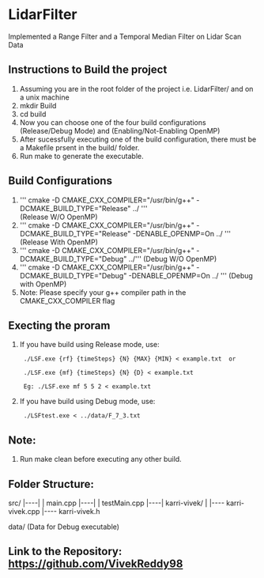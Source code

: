# LidarFilter
Implemented a Range Filter and a Temporal Median Filter on Lidar Scan Data

## Instructions to Build the project
1) Assuming you are in the root folder of the project i.e. LidarFilter/ and on a unix machine
2) mkdir Build
3) cd build
4) Now you can choose one of the four build configurations (Release/Debug Mode) and (Enabling/Not-Enabling OpenMP)
5) After sucessfully executing one of the build configuration, there must be a Makefile prsent in the build/ folder.
6) Run make to generate the executable.

## Build Configurations
1) ''' cmake -D CMAKE_CXX_COMPILER="/usr/bin/g++" -DCMAKE_BUILD_TYPE="Release"  ../ '''           
  (Release W/O OpenMP)
2) ''' cmake -D CMAKE_CXX_COMPILER="/usr/bin/g++" -DCMAKE_BUILD_TYPE="Release" -DENABLE_OPENMP=On ../ '''
  (Release With OpenMP)
3) ''' cmake -D CMAKE_CXX_COMPILER="/usr/bin/g++" -DCMAKE_BUILD_TYPE="Debug"  ../'''
  (Debug W/O OpenMP)
4) ''' cmake -D CMAKE_CXX_COMPILER="/usr/bin/g++" -DCMAKE_BUILD_TYPE="Debug" -DENABLE_OPENMP=On ../ '''
  (Debug with OpenMP)
5) Note: Please specify your g++ compiler path in the CMAKE_CXX_COMPILER flag

## Execting the proram
1) If you have build using Release mode, use:
        
        ./LSF.exe {rf} {timeSteps} {N} {MAX} {MIN} < example.txt  or
        
        ./LSF.exe {mf} {timeSteps} {N} {D} < example.txt
        
        Eg: ./LSF.exe mf 5 5 2 < example.txt

2) If you have build using Debug mode, use:
        
        ./LSFtest.exe < ../data/F_7_3.txt

## Note:
1) Run make clean before executing any other build.


## Folder Structure:
src/
  |----|
  |    main.cpp
  |----|
  |    testMain.cpp
  |----|
       karri-vivek/
              |
              |---- karri-vivek.cpp
              |---- karri-vivek.h

data/ (Data for Debug executable)

## Link to the Repository: https://github.com/VivekReddy98
